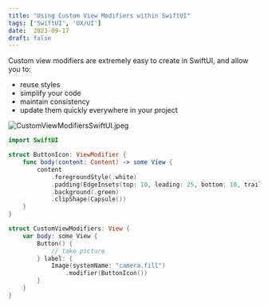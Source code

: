 ```yaml
---
title: "Using Custom View Modifiers within SwiftUI"
tags: ['SwiftUI', 'UX/UI']
date:  2023-09-17
draft: false
---
```

Custom view modifiers are extremely easy to create in SwiftUI, and allow you to:
- reuse styles
- simplify your code
- maintain consistency
- update them quickly everywhere in your project

![CustomViewModifiersSwiftUI.jpeg](/CustomViewModifiersSwiftUI.jpeg)

```swift
import SwiftUI

struct ButtonIcon: ViewModifier {
    func body(content: Content) -> some View {
        content
            .foregroundStyle(.white)
            .padding(EdgeInsets(top: 10, leading: 25, bottom: 10, trailing: 25))
            .background(.green)
            .clipShape(Capsule())
    }
}
```

```swift
struct CustomViewModifiers: View {
    var body: some View {
        Button() {
            // take picture
        } label: {
            Image(systemName: "camera.fill")
                .modifier(ButtonIcon())
        }
    }
}
```
